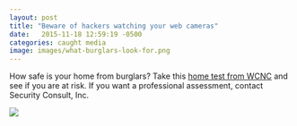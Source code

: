 ```yaml
---
layout: post
title: "Beware of hackers watching your web cameras"
date:   2015-11-18 12:59:19 -0500
categories: caught media
image: images/what-burglars-look-for.png
---
```


How safe is your home from burglars?  Take this <a href="http://www.wcnc.com/story/news/crime/2015/11/17/how-protected-is-your-home-from-burlglars/75972006/">home test from WCNC</a> and see if you are at risk.  If you want a professional assessment, contact Security Consult, Inc.

<a href="http://www.wcnc.com/story/news/crime/2015/11/17/how-protected-is-your-home-from-burlglars/75972006/"><img src="{{site.baseurl}}/{{page.image}}"></a>

